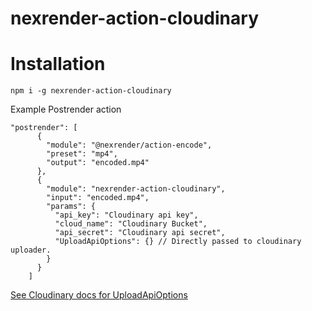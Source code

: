 # nexrender-action-cloudinary

# Installation

```
npm i -g nexrender-action-cloudinary
```

Example Postrender action

```
"postrender": [
      {
        "module": "@nexrender/action-encode",
        "preset": "mp4",
        "output": "encoded.mp4"
      },
      {
        "module": "nexrender-action-cloudinary",
        "input": "encoded.mp4",
        "params": {
          "api_key": "Cloudinary api key",
          "cloud_name": "Cloudinary Bucket",
          "api_secret": "Cloudinary api secret",
          "UploadApiOptions": {} // Directly passed to cloudinary uploader.
        }
      }
    ]
```

[See Cloudinary docs for UploadApiOptions](https://cloudinary.com/documentation/image_upload_api_reference#optional_parameters)
